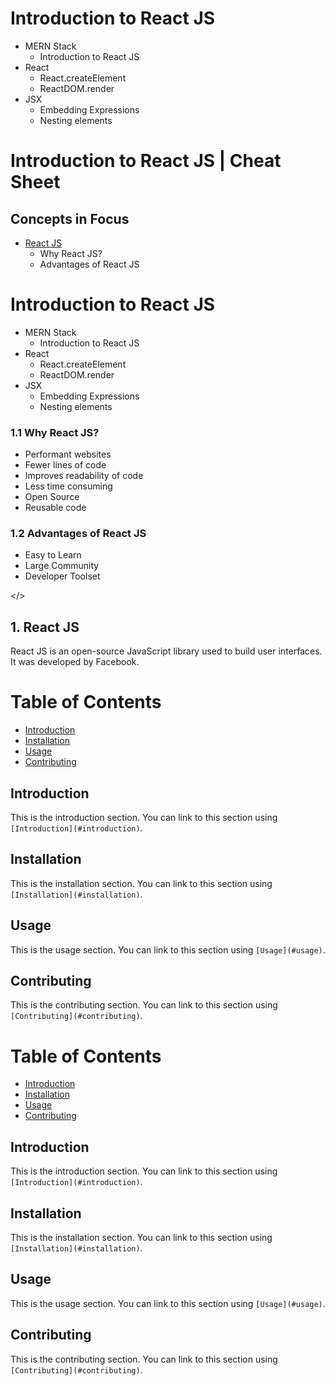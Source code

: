 # Introduction to React JS

- MERN Stack
  - Introduction to React JS
- React
  - React.createElement
  - ReactDOM.render
- JSX
  - Embedding Expressions
  - Nesting elements

# Introduction to React JS | Cheat Sheet

## Concepts in Focus

- [React JS](#introduction)
  - Why React JS?
  - Advantages of React JS

# Introduction to React JS

- MERN Stack
  - Introduction to React JS
- React
  - React.createElement
  - ReactDOM.render
- JSX
  - Embedding Expressions
  - Nesting elements

### 1.1 Why React JS?

- Performant websites
- Fewer lines of code
- Improves readability of code
- Less time consuming
- Open Source
- Reusable code

### 1.2 Advantages of React JS

- Easy to Learn
- Large Community
- Developer Toolset


<a name="#introduction"></>

## 1. React JS

React JS is an open-source JavaScript library used to build user interfaces. It was developed by Facebook.

# Table of Contents
- [Introduction](#introduction)
- [Installation](#installation)
- [Usage](#usage)
- [Contributing](#contributing)

<a name="introduction"></a>
## Introduction
This is the introduction section. You can link to this section using `[Introduction](#introduction)`.

<a name="installation"></a>
## Installation
This is the installation section. You can link to this section using `[Installation](#installation)`.

<a name="usage"></a>
## Usage
This is the usage section. You can link to this section using `[Usage](#usage)`.

<a name="contributing"></a>
## Contributing
This is the contributing section. You can link to this section using `[Contributing](#contributing)`.



# Table of Contents
- [Introduction](#introduction)
- [Installation](#installation)
- [Usage](#usage)
- [Contributing](#contributing)

## Introduction
This is the introduction section. You can link to this section using `[Introduction](#introduction)`.

## Installation
This is the installation section. You can link to this section using `[Installation](#installation)`.

## Usage
This is the usage section. You can link to this section using `[Usage](#usage)`.

## Contributing
This is the contributing section. You can link to this section using `[Contributing](#contributing)`.